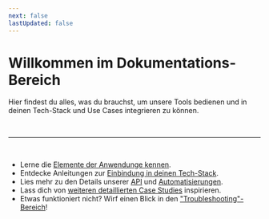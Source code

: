 ```yaml
---
next: false
lastUpdated: false
---
```


# Willkommen im Dokumentations-Bereich

Hier findest du alles, was du brauchst, um unsere Tools bedienen und in deinen Tech-Stack und Use Cases integrieren zu können.

<br />

---

<br />

* Lerne die [Elemente der Anwendunge kennen](/de/application-manual/elements).
* Entdecke Anleitungen zur [Einbindung in deinen Tech-Stack](/de/integration).
* Lies mehr zu den Details unserer [API](/de/api/introduction) und [Automatisierungen](/de/automation-integration/webhooks).
* Lass dich von [weiteren detaillierten Case Studies](/de/recipes/rsvp) inspirieren.
* Etwas funktioniert nicht? Wirf einen Blick in den ["Troubleshooting"-Bereich](/de/application-manual/troubleshooting)!

<br />
